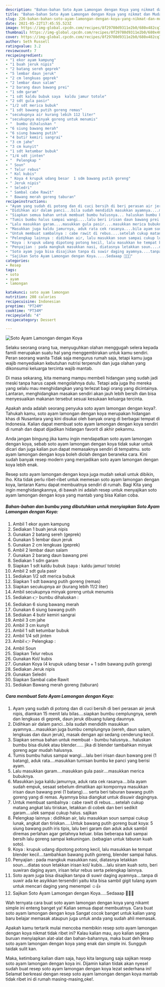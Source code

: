 ```yaml
---
description: "Bahan-bahan Soto Ayam Lamongan dengan Koya yang nikmat dan Mudah Dibuat"
title: "Bahan-bahan Soto Ayam Lamongan dengan Koya yang nikmat dan Mudah Dibuat"
slug: 226-bahan-bahan-soto-ayam-lamongan-dengan-koya-yang-nikmat-dan-mudah-dibuat
date: 2021-05-22T17:45:55.523Z
image: https://img-global.cpcdn.com/recipes/8f29780d9311e2b0/680x482cq70/soto-ayam-lamongan-dengan-koya-foto-resep-utama.jpg
thumbnail: https://img-global.cpcdn.com/recipes/8f29780d9311e2b0/680x482cq70/soto-ayam-lamongan-dengan-koya-foto-resep-utama.jpg
cover: https://img-global.cpcdn.com/recipes/8f29780d9311e2b0/680x482cq70/soto-ayam-lamongan-dengan-koya-foto-resep-utama.jpg
author: Seth Russell
ratingvalue: 3.2
reviewcount: 7
recipeingredient:
- "1 ekor ayam kampung"
- "1 buah jeruk nipis"
- "2 batang sereh geprek"
- "5 lembar daun jeruk"
- "2 cm lengkuas geprek"
- "2 lembar daun salam"
- "2 barang daun bawang prei"
- "1 sdm garam"
- "1 sdt kaldu bubuk saya  kaldu jamur totole"
- "2 sdt gula pasir"
- "1/2 sdt merica bubuk"
- "1 sdt bawang putih goreng remas"
- "secukupnya air kurang lebih 112 liter"
- "secukupnya minyak goreng untuk menumis"
- "  bumbu dihaluskan "
- "6 siung bawang merah"
- "6 siung bawang putih"
- "4 butir kemiri sangrai"
- "3 cm jahe"
- "3 cm kunyit"
- "1 sdt ketumbar bubuk"
- "1/4 sdt jinten"
- "  Pelengkap "
- " Soun"
- " Telur rebus"
- " Kol kubis"
- " Koya 4 krupuk udang besar  1 sdm bawang putih goreng"
- " Jeruk nipis"
- " Seledri"
- " Sambal cabe Rawit"
- " Bawang merah goreng taburan"
recipeinstructions:
- "Ayam yang sudah di potong dan di cuci bersih di beri perasan air jeruk nipis, diamkan 15 menit lalu bilas....siapkan bumbu cemplungnya, sereh dan lengkuas di geprek, daun jeruk dibuang tulang daunnya."
- "Didihkan air dalam panci...bila sudah mendidih masukkan ayamnya....masukkan juga bumbu cemplungnya (sereh, daun salam, lengkuas dan daun jeruk), masak dengan api sedang cenderung kecil."
- "Siapkan semua bahan untuk membuat bumbu halusnya... haluskan bumbu bisa diulek atau blender...... jika di blender tambahkan minyak goreng agar mudah halusnya."
- "Tumis bumbu halus sampai wangi....lalu beri irisan daun bawang prei (1 batang), aduk rata....masukkan tumisan bumbu ke panci yang berisi ayam."
- "Lalu masukkan garam....masukkan gula pasir....masukkan merica bubuknya."
- "Masukkan juga kaldu jamurnya, aduk rata cek rasanya....bila ayam sudah empuk, sesaat sebelum dimatikan api kompornya masukkan irisan daun bawang prei (1 batang).... serta beri taburan bawang putih goreng yang di remas. Ayamnya bisa diangkat untuk disuwir dagingnya."
- "Untuk membuat sambalnya : cabe rawit di rebus....setelah cukup matang angkat lalu tiriskan, letakkan di cobek dan beri sedikit garam....ulek sampai cukup halus. sajikan"
- "Pelengkap lainnya : didihkan air, lalu masukkan soun sampai cukup lunak, angkat dan tiriskan.....Untuk bawang putih goreng buat koya: 5 siung bawang putih iris tipis, lalu beri garam dan aduk aduk sambil diremas perlahan agar getahnya keluar. bilas beberapa kali sampai bersih lalu goreng sampai kekuningan. (sebagian untuk taburan kuah soto)."
- "Koya : krupuk udang dipotong potong kecil, lalu masukkan ke tempat blender kecil....tambahkan bawang putih goreng, blender sampai halus."
- "Penyajian : pada mangkuk masukkan nasi, diatasnya letakkan soun....diatas soun letakkan irisan kol/ kubis....lalu siram kuah soto, beri suwiran daging ayam, irisan telur rebus serta pelengkap lainnya."
- "Soto ayam juga bisa disajikan tanpa di suwir daging ayamnya....tanpa di suwir ada ke asyikkan tersendiri yaitu kita bisa sambil gigit tulang ayam untuk mencari daging yang menempel ☺👍"
- "Sajikan Soto Ayam Lamongan dengan Koya.....Sedaaap 👍🏻😊"
categories:
- Resep
tags:
- soto
- ayam
- lamongan

katakunci: soto ayam lamongan 
nutrition: 208 calories
recipecuisine: Indonesian
preptime: "PT24M"
cooktime: "PT34M"
recipeyield: "4"
recipecategory: Dessert

---
```



![Soto Ayam Lamongan dengan Koya](https://img-global.cpcdn.com/recipes/8f29780d9311e2b0/680x482cq70/soto-ayam-lamongan-dengan-koya-foto-resep-utama.jpg)

Selaku seorang orang tua, menyuguhkan olahan menggugah selera kepada famili merupakan suatu hal yang menggembirakan untuk kamu sendiri. Peran seorang  wanita Tidak saja mengurus rumah saja, tetapi kamu juga wajib menyediakan kebutuhan nutrisi terpenuhi dan juga olahan yang dikonsumsi keluarga tercinta wajib mantab.

Di masa  sekarang, kita memang mampu membeli hidangan yang sudah jadi meski tanpa harus capek mengolahnya dulu. Tetapi ada juga lho mereka yang selalu mau menghidangkan yang terlezat bagi orang yang dicintainya. Lantaran, menghidangkan masakan sendiri akan jauh lebih bersih dan bisa menyesuaikan makanan tersebut sesuai kesukaan keluarga tercinta. 



Apakah anda adalah seorang penyuka soto ayam lamongan dengan koya?. Tahukah kamu, soto ayam lamongan dengan koya merupakan hidangan khas di Nusantara yang kini disukai oleh banyak orang di berbagai tempat di Indonesia. Kalian dapat membuat soto ayam lamongan dengan koya sendiri di rumah dan dapat dijadikan hidangan favorit di akhir pekanmu.

Anda jangan bingung jika kamu ingin mendapatkan soto ayam lamongan dengan koya, sebab soto ayam lamongan dengan koya tidak sukar untuk dicari dan juga kalian pun dapat memasaknya sendiri di tempatmu. soto ayam lamongan dengan koya boleh diolah dengan beraneka cara. Kini sudah banyak resep modern yang menjadikan soto ayam lamongan dengan koya lebih enak.

Resep soto ayam lamongan dengan koya juga mudah sekali untuk dibikin, lho. Kita tidak perlu ribet-ribet untuk memesan soto ayam lamongan dengan koya, lantaran Kamu dapat membuatnya sendiri di rumah. Bagi Kita yang ingin menghidangkannya, di bawah ini adalah resep untuk menyajikan soto ayam lamongan dengan koya yang mantab yang bisa Kalian coba.

<!--inarticleads1-->

##### Bahan-bahan dan bumbu yang dibutuhkan untuk menyiapkan Soto Ayam Lamongan dengan Koya:

1. Ambil 1 ekor ayam kampung
1. Sediakan 1 buah jeruk nipis
1. Gunakan 2 batang sereh (geprek)
1. Gunakan 5 lembar daun jeruk
1. Gunakan 2 cm lengkuas (geprek)
1. Ambil 2 lembar daun salam
1. Gunakan 2 barang daun bawang prei
1. Sediakan 1 sdm garam
1. Siapkan 1 sdt kaldu bubuk (saya : kaldu jamur/ totole)
1. Ambil 2 sdt gula pasir
1. Sediakan 1/2 sdt merica bubuk
1. Siapkan 1 sdt bawang putih goreng (remas)
1. Siapkan secukupnya air (kurang lebih 11/2 liter)
1. Ambil secukupnya minyak goreng untuk menumis
1. Sediakan  👉 bumbu dihaluskan :
1. Sediakan 6 siung bawang merah
1. Gunakan 6 siung bawang putih
1. Sediakan 4 butir kemiri sangrai
1. Ambil 3 cm jahe
1. Ambil 3 cm kunyit
1. Ambil 1 sdt ketumbar bubuk
1. Ambil 1/4 sdt jinten
1. Ambil  👉 Pelengkap :
1. Ambil  Soun
1. Siapkan  Telur rebus
1. Gunakan  Kol/ kubis
1. Gunakan  Koya (4 krupuk udang besar + 1 sdm bawang putih goreng)
1. Sediakan  Jeruk nipis
1. Gunakan  Seledri
1. Siapkan  Sambal cabe Rawit
1. Sediakan  Bawang merah goreng (taburan)




<!--inarticleads2-->

##### Cara membuat Soto Ayam Lamongan dengan Koya:

1. Ayam yang sudah di potong dan di cuci bersih di beri perasan air jeruk nipis, diamkan 15 menit lalu bilas....siapkan bumbu cemplungnya, sereh dan lengkuas di geprek, daun jeruk dibuang tulang daunnya.
1. Didihkan air dalam panci...bila sudah mendidih masukkan ayamnya....masukkan juga bumbu cemplungnya (sereh, daun salam, lengkuas dan daun jeruk), masak dengan api sedang cenderung kecil.
1. Siapkan semua bahan untuk membuat - bumbu halusnya... haluskan bumbu bisa diulek atau blender...... jika di blender tambahkan minyak goreng agar mudah halusnya.
1. Tumis bumbu halus sampai wangi....lalu beri irisan daun bawang prei (1 batang), aduk rata....masukkan tumisan bumbu ke panci yang berisi ayam.
1. Lalu masukkan garam....masukkan gula pasir....masukkan merica bubuknya.
1. Masukkan juga kaldu jamurnya, aduk rata cek rasanya....bila ayam sudah empuk, sesaat sebelum dimatikan api kompornya masukkan irisan daun bawang prei (1 batang).... serta beri taburan bawang putih goreng yang di remas. Ayamnya bisa diangkat untuk disuwir dagingnya.
1. Untuk membuat sambalnya : cabe rawit di rebus....setelah cukup matang angkat lalu tiriskan, letakkan di cobek dan beri sedikit garam....ulek sampai cukup halus. sajikan
1. Pelengkap lainnya : didihkan air, lalu masukkan soun sampai cukup lunak, angkat dan tiriskan.....Untuk bawang putih goreng buat koya: 5 siung bawang putih iris tipis, lalu beri garam dan aduk aduk sambil diremas perlahan agar getahnya keluar. bilas beberapa kali sampai bersih lalu goreng sampai kekuningan. (sebagian untuk taburan kuah soto).
1. Koya : krupuk udang dipotong potong kecil, lalu masukkan ke tempat blender kecil....tambahkan bawang putih goreng, blender sampai halus.
1. Penyajian : pada mangkuk masukkan nasi, diatasnya letakkan soun....diatas soun letakkan irisan kol/ kubis....lalu siram kuah soto, beri suwiran daging ayam, irisan telur rebus serta pelengkap lainnya.
1. Soto ayam juga bisa disajikan tanpa di suwir daging ayamnya....tanpa di suwir ada ke asyikkan tersendiri yaitu kita bisa sambil gigit tulang ayam untuk mencari daging yang menempel ☺👍
1. Sajikan Soto Ayam Lamongan dengan Koya.....Sedaaap 👍🏻😊




Wah ternyata cara buat soto ayam lamongan dengan koya yang nikamt simple ini enteng banget ya! Kalian semua dapat membuatnya. Cara buat soto ayam lamongan dengan koya Sangat cocok banget untuk kalian yang baru belajar memasak ataupun juga untuk anda yang sudah ahli memasak.

Apakah kamu tertarik mulai mencoba membikin resep soto ayam lamongan dengan koya nikmat tidak ribet ini? Kalau kalian mau, ayo kalian segera buruan menyiapkan alat-alat dan bahan-bahannya, maka buat deh Resep soto ayam lamongan dengan koya yang enak dan simple ini. Sungguh taidak sulit kan. 

Maka, ketimbang kalian diam saja, hayo kita langsung saja sajikan resep soto ayam lamongan dengan koya ini. Dijamin kalian tiidak akan nyesel sudah buat resep soto ayam lamongan dengan koya lezat sederhana ini! Selamat berkreasi dengan resep soto ayam lamongan dengan koya mantab tidak ribet ini di rumah masing-masing,oke!.

